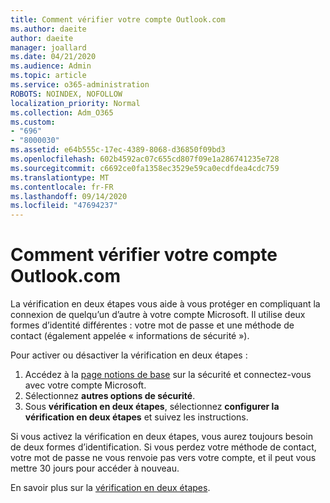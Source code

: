 ```yaml
---
title: Comment vérifier votre compte Outlook.com
ms.author: daeite
author: daeite
manager: joallard
ms.date: 04/21/2020
ms.audience: Admin
ms.topic: article
ms.service: o365-administration
ROBOTS: NOINDEX, NOFOLLOW
localization_priority: Normal
ms.collection: Adm_O365
ms.custom:
- "696"
- "8000030"
ms.assetid: e64b555c-17ec-4389-8068-d36850f09bd3
ms.openlocfilehash: 602b4592ac07c655cd807f09e1a286741235e728
ms.sourcegitcommit: c6692ce0fa1358ec3529e59ca0ecdfdea4cdc759
ms.translationtype: MT
ms.contentlocale: fr-FR
ms.lasthandoff: 09/14/2020
ms.locfileid: "47694237"
---
```

# <a name="how-to-verify-your-outlookcom-account"></a>Comment vérifier votre compte Outlook.com

La vérification en deux étapes vous aide à vous protéger en compliquant la connexion de quelqu’un d’autre à votre compte Microsoft. Il utilise deux formes d’identité différentes : votre mot de passe et une méthode de contact (également appelée « informations de sécurité »).
  
Pour activer ou désactiver la vérification en deux étapes :
  
1. Accédez à la [page notions de base](https://go.microsoft.com/fwlink/?linkid=842325) sur la sécurité et connectez-vous avec votre compte Microsoft.
2. Sélectionnez **autres options de sécurité**.
3. Sous **vérification en deux étapes**, sélectionnez **configurer la vérification en deux étapes** et suivez les instructions.

Si vous activez la vérification en deux étapes, vous aurez toujours besoin de deux formes d’identification. Si vous perdez votre méthode de contact, votre mot de passe ne vous renvoie pas vers votre compte, et il peut vous mettre 30 jours pour accéder à nouveau.
  
En savoir plus sur la [vérification en deux étapes](https://go.microsoft.com/fwlink/?linkid=872270).
  